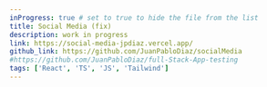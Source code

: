 ```yaml
---
inProgress: true # set to true to hide the file from the list
title: Social Media (fix)
description: work in progress
link: https://social-media-jpdiaz.vercel.app/
github_link: https://github.com/JuanPabloDiaz/socialMedia
#https://github.com/JuanPabloDiaz/full-Stack-App-testing
tags: ['React', 'TS', 'JS', 'Tailwind']
---
```

